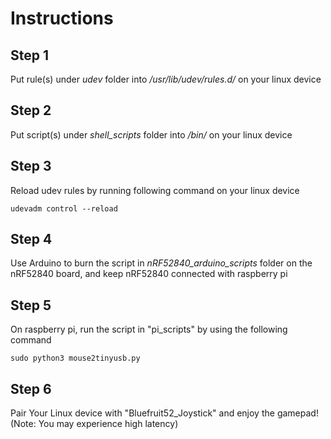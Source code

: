 # Instructions
## Step 1
Put rule(s) under *udev* folder into */usr/lib/udev/rules.d/* on your linux device

## Step 2
Put script(s) under *shell_scripts* folder into */bin/* on your linux device

## Step 3
Reload udev rules by running following command on your linux device
```
udevadm control --reload
```

## Step 4
Use Arduino to burn the script in *nRF52840_arduino_scripts* folder on the nRF52840 board, and keep nRF52840 connected with raspberry pi

## Step 5
On raspberry pi, run the script in "pi_scripts" by using the following command
```
sudo python3 mouse2tinyusb.py
```

## Step 6
Pair Your Linux device with "Bluefruit52_Joystick" and enjoy the gamepad!
(Note: You may experience high latency)